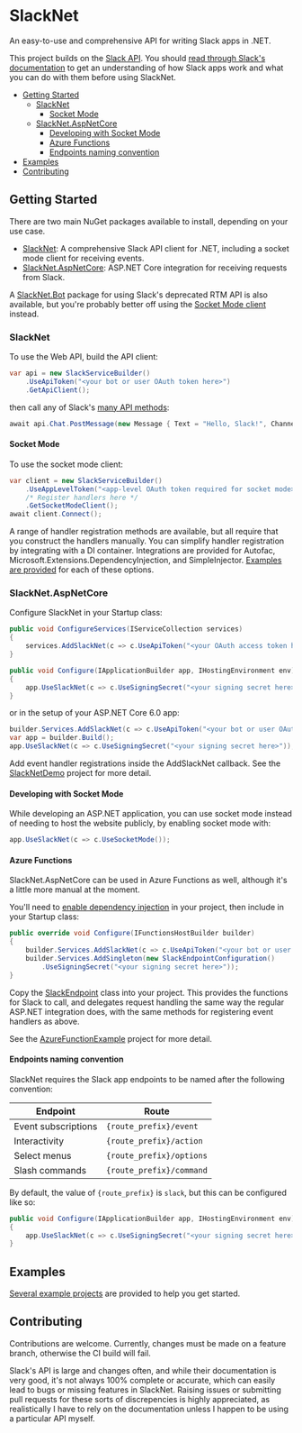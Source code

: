 # SlackNet
An easy-to-use and comprehensive API for writing Slack apps in .NET.

This project builds on the [Slack API](https://api.slack.com/). You should [read through Slack's documentation](https://api.slack.com/start) to get an understanding of how Slack apps work and what you can do with them before using SlackNet.

- [Getting Started](#getting-started)
  - [SlackNet](#slacknet)
    - [Socket Mode](#socket-mode)
  - [SlackNet.AspNetCore](#slacknetaspnetcore)
    - [Developing with Socket Mode](#developing-with-socket-mode)
    - [Azure Functions](#azure-functions)
    - [Endpoints naming convention](#endpoints-naming-convention)
- [Examples](./Examples)
- [Contributing](#contributing)

## Getting Started
There are two main NuGet packages available to install, depending on your use case.
  - [SlackNet](https://www.nuget.org/packages/SlackNet/): A comprehensive Slack API client for .NET, including a socket mode client for receiving events.
  - [SlackNet.AspNetCore](https://www.nuget.org/packages/SlackNet.AspNetCore/): ASP.NET Core integration for receiving requests from Slack.

A [SlackNet.Bot](SlackNet.Bot#slacknetbot) package for using Slack's deprecated RTM API is also available, but you're probably better off using the [Socket Mode client](#socket-mode) instead.

### SlackNet
To use the Web API, build the API client:
```c#
var api = new SlackServiceBuilder()
    .UseApiToken("<your bot or user OAuth token here>")
    .GetApiClient();
```
then call any of Slack's [many API methods](https://api.slack.com/methods):
```c#
await api.Chat.PostMessage(new Message { Text = "Hello, Slack!", Channel = "#general" });
```

#### Socket Mode
To use the socket mode client:
```c#
var client = new SlackServiceBuilder()
    .UseAppLevelToken("<app-level OAuth token required for socket mode>")
    /* Register handlers here */
    .GetSocketModeClient();
await client.Connect();
```

A range of handler registration methods are available, but all require that you construct the handlers manually. You can simplify handler registration by integrating with a DI container. Integrations are provided for Autofac, Microsoft.Extensions.DependencyInjection, and SimpleInjector. [Examples are provided](./Examples) for each of these options. 

### SlackNet.AspNetCore
Configure SlackNet in your Startup class:
```c#
public void ConfigureServices(IServiceCollection services)
{
    services.AddSlackNet(c => c.UseApiToken("<your OAuth access token here>"));
}

public void Configure(IApplicationBuilder app, IHostingEnvironment env)
{
    app.UseSlackNet(c => c.UseSigningSecret("<your signing secret here>"));
}
```

or in the setup of your ASP.NET Core 6.0 app:
```c#
builder.Services.AddSlackNet(c => c.UseApiToken("<your bot or user OAuth token here>"));
var app = builder.Build();
app.UseSlackNet(c => c.UseSigningSecret("<your signing secret here>"));
```

Add event handler registrations inside the AddSlackNet callback. See the [SlackNetDemo](Examples/SlackNetDemo) project for more detail.

#### Developing with Socket Mode

While developing an ASP.NET application, you can use socket mode instead of needing to host the website publicly, by enabling socket mode with:

```c#
app.UseSlackNet(c => c.UseSocketMode());
```

#### Azure Functions
SlackNet.AspNetCore can be used in Azure Functions as well, although it's a little more manual at the moment.

You'll need to [enable dependency injection](https://docs.microsoft.com/en-us/azure/azure-functions/functions-dotnet-dependency-injection) in your project, then include in your Startup class:
```c#
public override void Configure(IFunctionsHostBuilder builder)
{
    builder.Services.AddSlackNet(c => c.UseApiToken("<your bot or user OAuth token here>"));
    builder.Services.AddSingleton(new SlackEndpointConfiguration()
        .UseSigningSecret("<your signing secret here>"));
}
```

Copy the [SlackEndpoint](Examples/AzureFunctionExample/SlackEndpoints.cs) class into your project.
This provides the functions for Slack to call, and delegates request handling the same way the regular ASP.NET integration does, with the same methods for registering event handlers as above.

See the [AzureFunctionExample](Examples/AzureFunctionExample) project for more detail.

#### Endpoints naming convention

SlackNet requires the Slack app endpoints to be named after the following convention:

| Endpoint            | Route                    |
|---------------------|--------------------------|
| Event subscriptions | `{route_prefix}/event`   |
| Interactivity       | `{route_prefix}/action`  |
| Select menus        | `{route_prefix}/options` |
| Slash commands      | `{route_prefix}/command` |

By default, the value of `{route_prefix}` is `slack`, but this can be configured like so:

```c#
public void Configure(IApplicationBuilder app, IHostingEnvironment env)
{
    app.UseSlackNet(c => c.UseSigningSecret("<your signing secret here>").MapToPrefix("api/slack"));
}
```

## Examples
[Several example projects](./Examples) are provided to help you get started.

## Contributing
Contributions are welcome. Currently, changes must be made on a feature branch, otherwise the CI build will fail.

Slack's API is large and changes often, and while their documentation is very good, it's not always 100% complete or accurate, which can easily lead to bugs or missing features in SlackNet.
Raising issues or submitting pull requests for these sorts of discrepencies is highly appreciated, as realistically I have to rely on the documentation unless I happen to be using a particular API myself.
